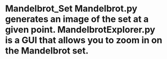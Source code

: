 # Mandelbrot_Set Mandelbrot.py generates an image of the set at a given point. MandelbrotExplorer.py is a GUI that allows you to zoom in on the Mandelbrot set.
